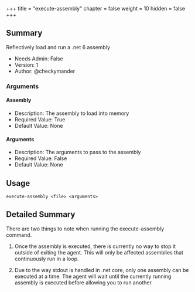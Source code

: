 +++
title = "execute-assembly"
chapter = false
weight = 10
hidden = false
+++

## Summary
Reflectively load and run a .net 6 assembly

  
- Needs Admin: False  
- Version: 1  
- Author: @checkymander  

### Arguments
#### Assembly

- Description: The assembly to load into memory
- Required Value: True  
- Default Value: None  

#### Arguments

- Description: The arguments to pass to the assembly
- Required Value: False  
- Default Value: None  

## Usage

```
execute-assembly <file> <arguments>
```


## Detailed Summary
There are two things to note when running the execute-assembly command.



1. Once the assembly is executed, there is currently no way to stop it outside of exiting the agent. This will only be affected assemblies that continuously run in a loop.


2. Due to the way stdout is handled in .net core, only one assembly can be executed at a time. The agent will wait until the currently running assembly is executed before allowing you to run another.
